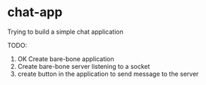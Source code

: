 # chat-app
Trying to build a simple chat application

TODO:
1. OK Create bare-bone application
2.    Create bare-bone server listening to a socket
3.    create button in the application to send message to the server